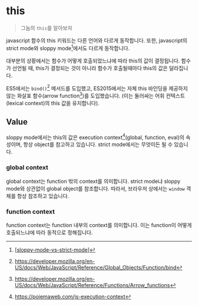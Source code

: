 # this

> 그놈의 `this`를 알아보자

javascript 함수의 this 키워드는 다른 언어와 다르게 동작합니다. 또한, javascript의 strict mode와 sloppy mode[^1]에서도 다르게 동작합니다.

대부분의 상황에서는 함수가 어떻게 호출되었느냐에 따라 this의 값이 결정됩니다. 함수가 선언될 때, this가 결정되는 것이 아니라 함수가 호출될때마다 this의 값은 달라집니다.

ES5에서는 `bind()`[^2] 메서드를 도입했고, ES2015에서는 자체 this 바인딩을 제공하지 않는 화살표 함수(arrow function[^3])를 도입했습니다. (이는 둘러싸는 어휘 컨텍스트(lexical context)의 this 값을 유지합니다).

## Value

sloppy mode에서는 this의 값은 execution context[^4](global, function, eval)의 속성이며, 항상 object를 참고하고 있습니다. strict mode에서는 무엇이든 될 수 있습니다.

### global context

global context는 function 밖의 context를 의미합니다. strict mode냐 sloppy mode와 상관없이 global object를 참조합니다. 따라서, 브라우저 상에서는 `window` 객체를 항상 참조하고 있습니다.

### function context

function context는 function 내부의 context를 의미합니다. 이는 function이 어떻게 호출되느냐에 따라 동적으로 정해집니다.

[^1]: [[sloppy-mode-vs-strict-mode]]
[^2]: https://developer.mozilla.org/en-US/docs/Web/JavaScript/Reference/Global_Objects/Function/bind
[^3]: https://developer.mozilla.org/en-US/docs/Web/JavaScript/Reference/Functions/Arrow_functions
[^4]: https://poiemaweb.com/js-execution-context

[//begin]: # "Autogenerated link references for markdown compatibility"
[sloppy-mode-vs-strict-mode]: sloppy-mode-vs-strict-mode "sloppy-mode-vs-strict-mode"
[//end]: # "Autogenerated link references"
